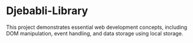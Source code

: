 # Djebabli-Library
This project demonstrates essential web development concepts, including DOM manipulation, event handling, and data storage using local storage.
